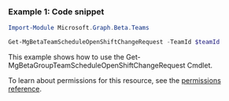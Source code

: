 ### Example 1: Code snippet

```powershell
Import-Module Microsoft.Graph.Beta.Teams

Get-MgBetaTeamScheduleOpenShiftChangeRequest -TeamId $teamId
```
This example shows how to use the Get-MgBetaGroupTeamScheduleOpenShiftChangeRequest Cmdlet.

To learn about permissions for this resource, see the [permissions reference](/graph/permissions-reference).

